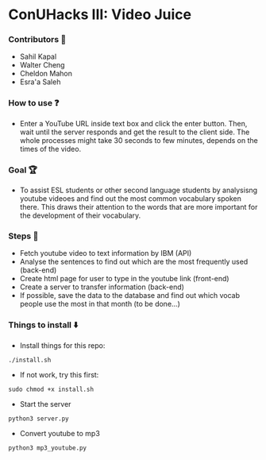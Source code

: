 # ConUHacks III: Video Juice

### Contributors :busts_in_silhouette:
- Sahil Kapal
- Walter Cheng
- Cheldon Mahon
- Esra'a Saleh

### How to use :question:
- Enter a YouTube URL inside text box and click the enter button. Then, wait until the server responds and get the result to the client side. The whole processes might take 30 seconds to few minutes, depends on the times of the video.

### Goal :trophy:
- To assist ESL students or other second language students by analysisng youtube videoes and find out the most common vocabulary spoken there. This draws their attention to the words that are more important for the development of their vocabulary.

### Steps :feet:
- Fetch youtube video to text information by IBM (API)
- Analyse the sentences to find out which are the most frequently used (back-end)
- Create html page for user to type in the youtube link (front-end)
- Create a server to transfer information (back-end)
- If possible, save the data to the database and find out which vocab people use the most in that month (to be done...)

### Things to install :arrow_down:
- Install things for this repo:
```
./install.sh
```
- If not work, try this first:
```
sudo chmod +x install.sh
```

- Start the server
```
python3 server.py
```

- Convert youtube to mp3
```
python3 mp3_youtube.py
```
